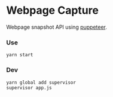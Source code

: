 # Webpage Capture

Webpage snapshot API using [puppeteer](https://github.com/GoogleChrome/puppeteer).


### Use
```
yarn start
```

### Dev
```
yarn global add supervisor
supervisor app.js
```
